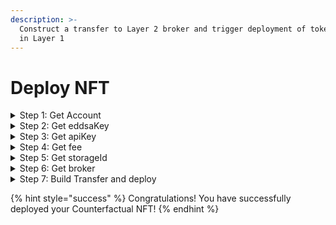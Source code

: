 ```yaml
---
description: >-
  Construct a transfer to Layer 2 broker and trigger deployment of tokenAddress
  in Layer 1
---
```


# Deploy NFT

<details>

<summary>Step 1: Get Account</summary>

Prepare Loopring Layer 2 account. Retrieve account information.

{% code overflow="wrap" lineNumbers="true" %}
```ts
const {accInfo} = await LoopringAPI.exchangeAPI.getAccount({
  owner: LOOPRING_EXPORTED_ACCOUNT.address,
});
console.log("accInfo:", accInfo);
```
{% endcode %}

</details>

<details>

<summary>Step 2: Get eddsaKey</summary>

Generate EdDSA key.

{% code overflow="wrap" lineNumbers="true" %}
```ts
const eddsaKey = await signatureKeyPairMock(accInfo);
console.log("eddsaKey:", eddsaKey.sk);
```
{% endcode %}

</details>

<details>

<summary>Step 3: Get apiKey</summary>

Retrieve the account's API key.

{% code overflow="wrap" lineNumbers="true" %}
```ts
const {apiKey} = await LoopringAPI.userAPI.getUserApiKey(
  {
    accountId: accInfo.accountId,
  },
  eddsaKey.sk
);
console.log("apiKey:", apiKey);
```
{% endcode %}

</details>

<details>

<summary>Step 4: Get fee</summary>

Get deploy tokenAddress fee and set the transfer token amount.

{% code overflow="wrap" lineNumbers="true" %}
```ts
const fee = await LoopringAPI.userAPI.getNFTOffchainFeeAmt(
  {
    accountId: accInfo.accountId,
    requestType: sdk.OffchainNFTFeeReqType.NFT_DEPLOY,
    amount: "0",
  },
  apiKey
);
console.log(fee);
```
{% endcode %}

</details>

<details>

<summary>Step 5: Get storageId</summary>

Get transfer token tokenId's storageId. Using "LRC" as an example:

{% code overflow="wrap" lineNumbers="true" %}
```ts
 const storageId = await LoopringAPI.userAPI.getNextStorageId(
  {
    accountId: accInfo.accountId,
    sellTokenId: TOKEN_INFO.tokenMap["LRC"].tokenId, // same as Step 7. transfer->token->tokenId
  },
  apiKey
);
```
{% endcode %}

</details>

<details>

<summary>Step 6: Get broker</summary>

Get Loopring Layer 2 broker and set to payeeAddr of transfer

{% code overflow="wrap" lineNumbers="true" %}
```ts
const {broker} = await LoopringAPI.exchangeAPI.getAvailableBroker();
```
{% endcode %}

</details>

<details>

<summary>Step 7: Build Transfer and deploy</summary>

{% code overflow="wrap" lineNumbers="true" %}
```ts
const transfer = {
  exchange: LOOPRING_EXPORTED_ACCOUNT.exchangeAddress,
  payerAddr: LOOPRING_EXPORTED_ACCOUNT.address,
  payerId: LOOPRING_EXPORTED_ACCOUNT.accountId,
  payeeAddr: broker,
  // payeeAddr: LOOPRING_EXPORTED_ACCOUNT.address2,
  storageId: storageId.offchainId,
  token: {
    tokenId: TOKEN_INFO.tokenMap["LRC"].tokenId,
    volume: fee.fees["LRC"].fee ?? "9400000000000000000",
  },
  validUntil: LOOPRING_EXPORTED_ACCOUNT.validUntil,
};
const response = await LoopringAPI.userAPI.submitDeployNFT({
  request: {
    transfer,
    tokenAddress: LOOPRING_EXPORTED_ACCOUNT.nftTokenAddress,
    nftData: LOOPRING_EXPORTED_ACCOUNT.nftData,
  },
  web3,
  chainId: sdk.ChainId.GOERLI,
  walletType: sdk.ConnectorNames.Unknown,
  eddsaKey: eddsaKey.sk,
  apiKey: apiKey,
});

console.log(response);
```
{% endcode %}

</details>

{% hint style="success" %}
Congratulations! You have successfully deployed your Counterfactual NFT!
{% endhint %}

